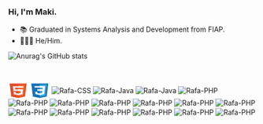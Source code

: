 ### Hi, I'm Maki.

- 📚 Graduated in Systems Analysis and Development from FIAP.
- 🧑🏿‍🦱 He/Him.

![Anurag's GitHub stats](https://github-readme-stats.vercel.app/api?username=thiagoviks&show_icons=true&theme=midnight-purple)
##
<div style="display: inline_block"><br>
  <img align="center" alt="Rafa-HTML" height="30" width="40" src="https://raw.githubusercontent.com/devicons/devicon/master/icons/html5/html5-original.svg">
  <img align="center" alt="Rafa-CSS" height="30" width="40" src="https://raw.githubusercontent.com/devicons/devicon/master/icons/css3/css3-original.svg">
            <img align="center" alt="Rafa-CSS" height="30" width="40" src="https://cdn.jsdelivr.net/gh/devicons/devicon@latest/icons/javascript/javascript-original.svg" />
            <img align="center" alt="Rafa-Java" height="30" width="40" src="https://cdn.jsdelivr.net/gh/devicons/devicon@latest/icons/java/java-original.svg" />
            <img align="center" alt="Rafa-Java" height="30" width="40"
            src="https://cdn.jsdelivr.net/gh/devicons/devicon@latest/icons/kotlin/kotlin-original.svg" />
            <img align="center" alt="Rafa-PHP" height="30" width="40" src="https://cdn.jsdelivr.net/gh/devicons/devicon@latest/icons/android/android-original-wordmark.svg" />
            <img align="center" alt="Rafa-PHP" height="30" width="40" src="https://cdn.jsdelivr.net/gh/devicons/devicon@latest/icons/androidstudio/androidstudio-original.svg" />
            <img align="center" alt="Rafa-PHP" height="30" width="40" src="https://cdn.jsdelivr.net/gh/devicons/devicon@latest/icons/archlinux/archlinux-original.svg" />
            <img align="center" alt="Rafa-PHP" height="30" width="40" 
              src="https://cdn.jsdelivr.net/gh/devicons/devicon@latest/icons/ohmyzsh/ohmyzsh-original.svg" />
            <img align="center" alt="Rafa-PHP" height="30" width="40" src="https://cdn.jsdelivr.net/gh/devicons/devicon@latest/icons/ssh/ssh-original-wordmark.svg" />
            <img align="center" alt="Rafa-PHP" height="30" width="40" src="https://cdn.jsdelivr.net/gh/devicons/devicon@latest/icons/csharp/csharp-original.svg" />
            <img align="center" alt="Rafa-PHP" height="30" width="40" src="https://cdn.jsdelivr.net/gh/devicons/devicon@latest/icons/dotnetcore/dotnetcore-original.svg" />
            <img align="center" alt="Rafa-PHP" height="30" width="40" src="https://cdn.jsdelivr.net/gh/devicons/devicon@latest/icons/mongodb/mongodb-original-wordmark.svg" />
            <img align="center" alt="Rafa-PHP" height="30" width="40" src="https://cdn.jsdelivr.net/gh/devicons/devicon@latest/icons/postgresql/postgresql-original-wordmark.svg" />
            <img align="center" alt="Rafa-PHP" height="30" width="40" src="https://cdn.jsdelivr.net/gh/devicons/devicon@latest/icons/sqlite/sqlite-original-wordmark.svg" />
            <img  align="center" alt="Rafa-PHP" height="30" width="40" src="https://cdn.jsdelivr.net/gh/devicons/devicon@latest/icons/swagger/swagger-original-wordmark.svg" />
            <img  align="center" alt="Rafa-PHP" height="30" width="40" src="https://cdn.jsdelivr.net/gh/devicons/devicon@latest/icons/oracle/oracle-original.svg" />
            <img  align="center" alt="Rafa-PHP" height="30" width="40" src="https://cdn.jsdelivr.net/gh/devicons/devicon@latest/icons/sqldeveloper/sqldeveloper-original.svg" />

</div>
